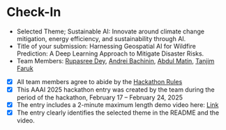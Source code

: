 # Check-In
- Selected Theme; 
  Sustainable AI: Innovate around climate change mitigation, energy efficiency, and sustainability through AI.
- Title of your submission: Harnessing Geospatial AI for Wildfire Prediction: A Deep Learning Approach to Mitigate Disaster Risks.
- Team Members: [Rupasree Dey](mailto:rupasree.dey@colostate.edu), [Andrei Bachinin](mailto:andrei.bachinin@colostate.edu), [Abdul Matin](mailto:abdul.matin@colostate.edu), [Tanjim Faruk](mailto:tanjim.faruk@colostate.edu)
- [x] All team members agree to abide by the [Hackathon Rules](https://aaai.org/conference/aaai/aaai-25/hackathon/)
- [x] This AAAI 2025 hackathon entry was created by the team during the period of the hackathon, February 17 – February 24, 2025
- [x] The entry includes a 2-minute maximum length demo video here: [Link](https://colostate-my.sharepoint.com/:v:/g/personal/amatin_colostate_edu/EaltSrFXk-RAlRSLsDZG4a4BAFbB3bWCEKdDbIGcOaEVig?nav=eyJyZWZlcnJhbEluZm8iOnsicmVmZXJyYWxBcHAiOiJPbmVEcml2ZUZvckJ1c2luZXNzIiwicmVmZXJyYWxBcHBQbGF0Zm9ybSI6IldlYiIsInJlZmVycmFsTW9kZSI6InZpZXciLCJyZWZlcnJhbFZpZXciOiJNeUZpbGVzTGlua0NvcHkifX0&e=2NCxhC)
- [x] The entry clearly identifies the selected theme in the README and the video.

